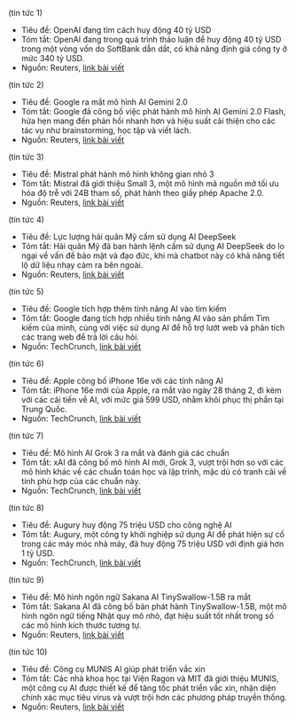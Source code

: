 (tin tức 1)
- Tiêu đề: OpenAI đang tìm cách huy động 40 tỷ USD
- Tóm tắt: OpenAI đang trong quá trình thảo luận để huy động 40 tỷ USD trong một vòng vốn do SoftBank dẫn dắt, có khả năng định giá công ty ở mức 340 tỷ USD.
- Nguồn: Reuters, [link bài viết](https://community.openai.com/t/ai-pulse-news-roundup-february-2025-edition/1109121)

(tin tức 2)
- Tiêu đề: Google ra mắt mô hình AI Gemini 2.0
- Tóm tắt: Google đã công bố việc phát hành mô hình AI Gemini 2.0 Flash, hứa hẹn mang đến phản hồi nhanh hơn và hiệu suất cải thiện cho các tác vụ như brainstorming, học tập và viết lách.
- Nguồn: Reuters, [link bài viết](https://community.openai.com/t/ai-pulse-news-roundup-february-2025-edition/1109121)

(tin tức 3)
- Tiêu đề: Mistral phát hành mô hình không gian nhỏ 3
- Tóm tắt: Mistral đã giới thiệu Small 3, một mô hình mã nguồn mở tối ưu hóa độ trễ với 24B tham số, phát hành theo giấy phép Apache 2.0.
- Nguồn: Reuters, [link bài viết](https://community.openai.com/t/ai-pulse-news-roundup-february-2025-edition/1109121)

(tin tức 4)
- Tiêu đề: Lực lượng hải quân Mỹ cấm sử dụng AI DeepSeek
- Tóm tắt: Hải quân Mỹ đã ban hành lệnh cấm sử dụng AI DeepSeek do lo ngại về vấn đề bảo mật và đạo đức, khi mà chatbot này có khả năng tiết lộ dữ liệu nhạy cảm ra bên ngoài.
- Nguồn: Reuters, [link bài viết](https://community.openai.com/t/ai-pulse-news-roundup-february-2025-edition/1109121)

(tin tức 5)
- Tiêu đề: Google tích hợp thêm tính năng AI vào tìm kiếm
- Tóm tắt: Google đang tích hợp nhiều tính năng AI vào sản phẩm Tìm kiếm của mình, cùng với việc sử dụng AI để hỗ trợ lướt web và phân tích các trang web để trả lời câu hỏi.
- Nguồn: TechCrunch, [link bài viết](https://techcrunch.com/2025/02/04/google-wants-search-to-be-more-like-an-ai-assistant-in-2025/)

(tin tức 6)
- Tiêu đề: Apple công bố iPhone 16e với các tính năng AI
- Tóm tắt: iPhone 16e mới của Apple, ra mắt vào ngày 28 tháng 2, đi kèm với các cải tiến về AI, với mức giá 599 USD, nhằm khôi phục thị phần tại Trung Quốc.
- Nguồn: TechCrunch, [link bài viết](https://techcrunch.com/2025/02/19/apples-599-iphone-16e-adds-ai-ditches-the-fingerprint-scanner/)

(tin tức 7)
- Tiêu đề: Mô hình AI Grok 3 ra mắt và đánh giá các chuẩn
- Tóm tắt: xAI đã công bố mô hình AI mới, Grok 3, vượt trội hơn so với các mô hình khác về các chuẩn toán học và lập trình, mặc dù có tranh cãi về tính phù hợp của các chuẩn này.
- Nguồn: TechCrunch, [link bài viết](https://techcrunch.com/2025/02/19/this-week-in-ai-maybe-we-should-ignore-ai-benchmarks-for-now/)

(tin tức 8)
- Tiêu đề: Augury huy động 75 triệu USD cho công nghệ AI
- Tóm tắt: Augury, một công ty khởi nghiệp sử dụng AI để phát hiện sự cố trong các máy móc nhà máy, đã huy động 75 triệu USD với định giá hơn 1 tỷ USD.
- Nguồn: TechCrunch, [link bài viết](https://techcrunch.com/2025/02/19/augury-raises-73m-on-a-1b-valuation-for-ai-to-detect-malfunctions-in-factory-machines/)

(tin tức 9)
- Tiêu đề: Mô hình ngôn ngữ Sakana AI TinySwallow-1.5B ra mắt
- Tóm tắt: Sakana AI đã công bố bản phát hành TinySwallow-1.5B, một mô hình ngôn ngữ tiếng Nhật quy mô nhỏ, đạt hiệu suất tốt nhất trong số các mô hình kích thước tương tự.
- Nguồn: Reuters, [link bài viết](https://community.openai.com/t/ai-pulse-news-roundup-february-2025-edition/1109121)

(tin tức 10)
- Tiêu đề: Công cụ MUNIS AI giúp phát triển vắc xin
- Tóm tắt: Các nhà khoa học tại Viện Ragon và MIT đã giới thiệu MUNIS, một công cụ AI được thiết kế để tăng tốc phát triển vắc xin, nhận diện chính xác mục tiêu virus và vượt trội hơn các phương pháp truyền thống.
- Nguồn: Reuters, [link bài viết](https://community.openai.com/t/ai-pulse-news-roundup-february-2025-edition/1109121)